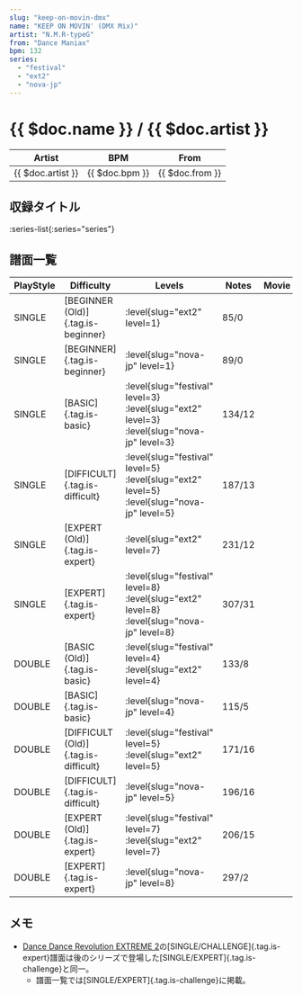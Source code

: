 ```yaml
---
slug: "keep-on-movin-dmx"
name: "KEEP ON MOVIN' (DMX Mix)"
artist: "N.M.R-typeG"
from: "Dance Maniax"
bpm: 132
series:
  - "festival"
  - "ext2"
  - "nova-jp"
---
```


# {{ $doc.name }} / {{ $doc.artist }}

|Artist|BPM|From|
|------|---|----|
|{{ $doc.artist }}|{{ $doc.bpm }}|{{ $doc.from }}|

## 収録タイトル

:series-list{:series="series"}

## 譜面一覧

|PlayStyle|Difficulty|Levels|Notes|Movie|
|---------|----------|------|-----|-----|
|SINGLE|[BEGINNER (Old)]{.tag.is-beginner}|<div class="field is-grouped is-grouped-multiline">:level{slug="ext2" level=1}</div>|85/0||
|SINGLE|[BEGINNER]{.tag.is-beginner}|<div class="field is-grouped is-grouped-multiline">:level{slug="nova-jp" level=1}</div>|89/0||
|SINGLE|[BASIC]{.tag.is-basic}|<div class="field is-grouped is-grouped-multiline">:level{slug="festival" level=3} :level{slug="ext2" level=3} :level{slug="nova-jp" level=3}</div>|134/12||
|SINGLE|[DIFFICULT]{.tag.is-difficult}|<div class="field is-grouped is-grouped-multiline">:level{slug="festival" level=5} :level{slug="ext2" level=5} :level{slug="nova-jp" level=5}</div>|187/13||
|SINGLE|[EXPERT (Old)]{.tag.is-expert}|<div class="field is-grouped is-grouped-multiline">:level{slug="ext2" level=7}</div>|231/12||
|SINGLE|[EXPERT]{.tag.is-expert}|<div class="field is-grouped is-grouped-multiline">:level{slug="festival" level=8} :level{slug="ext2" level=8} :level{slug="nova-jp" level=8}</div>|307/31||
|DOUBLE|[BASIC (Old)]{.tag.is-basic}|<div class="field is-grouped is-grouped-multiline">:level{slug="festival" level=4} :level{slug="ext2" level=4}</div>|133/8||
|DOUBLE|[BASIC]{.tag.is-basic}|<div class="field is-grouped is-grouped-multiline">:level{slug="nova-jp" level=4}</div>|115/5||
|DOUBLE|[DIFFICULT (Old)]{.tag.is-difficult}|<div class="field is-grouped is-grouped-multiline">:level{slug="festival" level=5} :level{slug="ext2" level=5}</div>|171/16||
|DOUBLE|[DIFFICULT]{.tag.is-difficult}|<div class="field is-grouped is-grouped-multiline">:level{slug="nova-jp" level=5}</div>|196/16||
|DOUBLE|[EXPERT (Old)]{.tag.is-expert}|<div class="field is-grouped is-grouped-multiline">:level{slug="festival" level=7} :level{slug="ext2" level=7}</div>|206/15||
|DOUBLE|[EXPERT]{.tag.is-expert}|<div class="field is-grouped is-grouped-multiline">:level{slug="nova-jp" level=8}</div>|297/2||

## メモ

- [Dance Dance Revolution EXTREME 2](/series/ext2)の[SINGLE/CHALLENGE]{.tag.is-expert}譜面は後のシリーズで登場した[SINGLE/EXPERT]{.tag.is-challenge}と同一。
  - 譜面一覧では[SINGLE/EXPERT]{.tag.is-challenge}に掲載。
